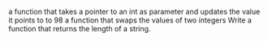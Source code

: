 a function that takes a pointer to an int as parameter and updates the value it points to to 98
a function that swaps the values of two integers
Write a function that returns the length of a string.
